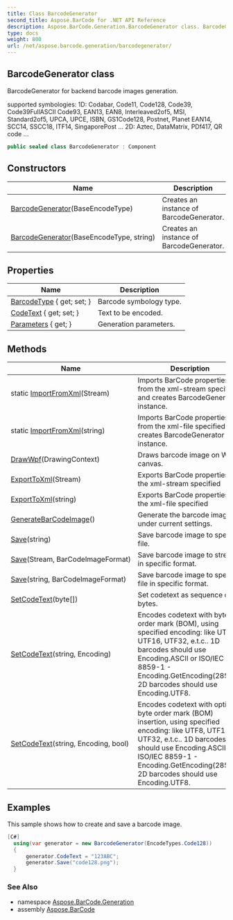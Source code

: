 ```yaml
---
title: Class BarcodeGenerator
second_title: Aspose.BarCode for .NET API Reference
description: Aspose.BarCode.Generation.BarcodeGenerator class. BarcodeGenerator for backend barcode images generation
type: docs
weight: 800
url: /net/aspose.barcode.generation/barcodegenerator/
---
```

## BarcodeGenerator class

BarcodeGenerator for backend barcode images generation.

supported symbologies: 1D: Codabar, Code11, Code128, Code39, Code39FullASCII Code93, EAN13, EAN8, Interleaved2of5, MSI, Standard2of5, UPCA, UPCE, ISBN, GS1Code128, Postnet, Planet EAN14, SCC14, SSCC18, ITF14, SingaporePost ... 2D: Aztec, DataMatrix, PDf417, QR code ...

```csharp
public sealed class BarcodeGenerator : Component
```

## Constructors

| Name | Description |
| --- | --- |
| [BarcodeGenerator](barcodegenerator/#constructor)(BaseEncodeType) | Creates an instance of BarcodeGenerator. |
| [BarcodeGenerator](barcodegenerator/#constructor_1)(BaseEncodeType, string) | Creates an instance of BarcodeGenerator. |

## Properties

| Name | Description |
| --- | --- |
| [BarcodeType](../../aspose.barcode.generation/barcodegenerator/barcodetype/) { get; set; } | Barcode symbology type. |
| [CodeText](../../aspose.barcode.generation/barcodegenerator/codetext/) { get; set; } | Text to be encoded. |
| [Parameters](../../aspose.barcode.generation/barcodegenerator/parameters/) { get; } | Generation parameters. |

## Methods

| Name | Description |
| --- | --- |
| static [ImportFromXml](../../aspose.barcode.generation/barcodegenerator/importfromxml/#importfromxml)(Stream) | Imports BarCode properties from the xml-stream specified and creates BarcodeGenerator instance. |
| static [ImportFromXml](../../aspose.barcode.generation/barcodegenerator/importfromxml/#importfromxml_1)(string) | Imports BarCode properties from the xml-file specified and creates BarcodeGenerator instance. |
| [DrawWpf](../../aspose.barcode.generation/barcodegenerator/drawwpf/)(DrawingContext) | Draws barcode image on WPF canvas. |
| [ExportToXml](../../aspose.barcode.generation/barcodegenerator/exporttoxml/#exporttoxml)(Stream) | Exports BarCode properties to the xml-stream specified |
| [ExportToXml](../../aspose.barcode.generation/barcodegenerator/exporttoxml/#exporttoxml_1)(string) | Exports BarCode properties to the xml-file specified |
| [GenerateBarCodeImage](../../aspose.barcode.generation/barcodegenerator/generatebarcodeimage/)() | Generate the barcode image under current settings. |
| [Save](../../aspose.barcode.generation/barcodegenerator/save/#save_1)(string) | Save barcode image to specific file. |
| [Save](../../aspose.barcode.generation/barcodegenerator/save/#save)(Stream, BarCodeImageFormat) | Save barcode image to stream in specific format. |
| [Save](../../aspose.barcode.generation/barcodegenerator/save/#save_2)(string, BarCodeImageFormat) | Save barcode image to specific file in specific format. |
| [SetCodeText](../../aspose.barcode.generation/barcodegenerator/setcodetext/#setcodetext)(byte[]) | Set codetext as sequence of bytes. |
| [SetCodeText](../../aspose.barcode.generation/barcodegenerator/setcodetext/#setcodetext_1)(string, Encoding) | Encodes codetext with byte order mark (BOM), using specified encoding: like UTF8, UTF16, UTF32, e.t.c.. 1D barcodes should use Encoding.ASCII or ISO/IEC 8859-1 - Encoding.GetEncoding(28591). 2D barcodes should use Encoding.UTF8. |
| [SetCodeText](../../aspose.barcode.generation/barcodegenerator/setcodetext/#setcodetext_2)(string, Encoding, bool) | Encodes codetext with optional byte order mark (BOM) insertion, using specified encoding: like UTF8, UTF16, UTF32, e.t.c.. 1D barcodes should use Encoding.ASCII or ISO/IEC 8859-1 - Encoding.GetEncoding(28591). 2D barcodes should use Encoding.UTF8. |

## Examples

This sample shows how to create and save a barcode image.

```csharp
[C#]
  using(var generator = new BarcodeGenerator(EncodeTypes.Code128))
  {
      generator.CodeText = "123ABC";
      generator.Save("code128.png");
  }
```

### See Also

* namespace [Aspose.BarCode.Generation](../../aspose.barcode.generation/)
* assembly [Aspose.BarCode](../../)



